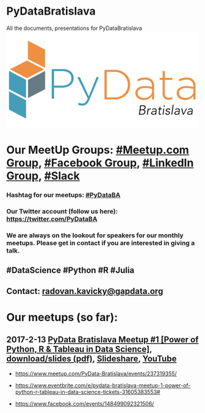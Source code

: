 # PyDataBratislava
All the documents, presentations for PyDataBratislava
![PyDataBratislava](https://github.com/GapData/PyDataBratislava/blob/master/PyDataLogoBratislava.png)
# Our MeetUp Groups: [#Meetup.com Group](https://www.meetup.com/PyData-Bratislava/), [#Facebook Group](https://www.facebook.com/groups/1813599648877946/), [#LinkedIn Group](https://www.linkedin.com/groups/13506080), [#Slack](https://gapdata.slack.com/messages/py-data/)

### Hashtag for our meetups: [#PyDataBA](https://twitter.com/search?f=tweets&vertical=default&q=%23PyDataBA) 
### Our Twitter account (follow us here): https://twitter.com/PyDataBA

### We are always on the lookout for speakers for our monthly meetups. Please get in contact if you are interested in giving a talk. 
## #DataScience #Python #R #Julia

## Contact: radovan.kavicky@gapdata.org

# Our meetups (so far):
## 2017-2-13 [PyData Bratislava Meetup #1 [Power of Python, R & Tableau in Data Science]](https://github.com/GapData/PyDataBratislava/tree/master/2017_2_13_PyDataBratislava_MeetUp1), [download/slides (pdf)](https://github.com/GapData/PyDataBratislava/blob/master/2017_2_13_PyDataBratislava_MeetUp1/pydata2017_PyRTab_datascience_final.pdf), [Slideshare](https://www.slideshare.net/radovan.kavicky/power-of-python-r-tableau-in-data-science-radovan-kavick-pydata-bratislava-meetup-1), [YouTube](https://www.youtube.com/watch?v=XYpKpmapqjI)

* https://www.meetup.com/PyData-Bratislava/events/237319355/

* https://www.eventbrite.com/e/pydata-bratislava-meetup-1-power-of-python-r-tableau-in-data-science-tickets-31605383553#

* https://www.facebook.com/events/148499092321506/
